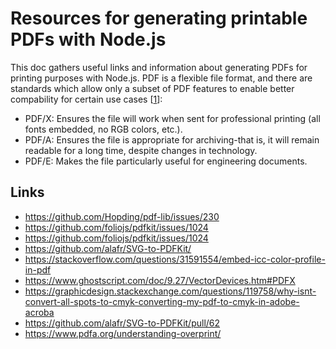 # Resources for generating printable PDFs with Node.js


This doc gathers useful links and information about generating PDFs for printing purposes with Node.js. 
PDF is a flexible file format, and there are standards which allow only a subset of PDF features to 
enable better compability for certain use cases [[1][1]]:

* PDF/X: Ensures the file will work when sent for professional printing (all fonts embedded, no RGB colors, etc.).
* PDF/A: Ensures the file is appropriate for archiving-that is, it will remain readable for a long time, despite changes in technology.
* PDF/E: Makes the file particularly useful for engineering documents.


## Links

* https://github.com/Hopding/pdf-lib/issues/230
* https://github.com/foliojs/pdfkit/issues/1024
* https://github.com/foliojs/pdfkit/issues/1024
* https://github.com/alafr/SVG-to-PDFKit/
* https://stackoverflow.com/questions/31591554/embed-icc-color-profile-in-pdf
* https://www.ghostscript.com/doc/9.27/VectorDevices.htm#PDFX
* https://graphicdesign.stackexchange.com/questions/119758/why-isnt-convert-all-spots-to-cmyk-converting-my-pdf-to-cmyk-in-adobe-acroba
* https://github.com/alafr/SVG-to-PDFKit/pull/62
* https://www.pdfa.org/understanding-overprint/


[1]: https://www.peachpit.com/articles/article.aspx?p=1765610&seqNum=11
